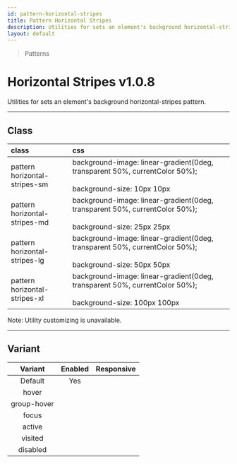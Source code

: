 ```yaml
---
id: pattern-horizontal-stripes
title: Pattern Horizontal Stripes
description: Utilities for sets an element's background horizontal-stripes pattern.
layout: default
---
```


> Patterns

# Horizontal Stripes <span class="ml-1 px-2 py-1 text-sm text-gray-600 bg-gray-300">v1.0.8</span>

Utilities for sets an element's background horizontal-stripes pattern.

---

## Class

| <span class="px-3 py-1 text-white bg-charcoal-100 rounded-full">class</span> | <span class="px-3 py-1 text-white bg-charcoal-100 rounded-full">css</span> | |
|:--|:--|:-:|
| pattern <br> horizontal-stripes-sm | background-image: linear-gradient(0deg, transparent 50%, currentColor 50%); <br><br> background-size: 10px 10px | <y class="pattern horizontal-stripes-sm w-32 h-56"></y> |
| pattern <br> horizontal-stripes-md | background-image: linear-gradient(0deg, transparent 50%, currentColor 50%); <br><br> background-size: 25px 25px | <y class="pattern horizontal-stripes-md w-32 h-56"></y> |
| pattern <br> horizontal-stripes-lg | background-image: linear-gradient(0deg, transparent 50%, currentColor 50%); <br><br> background-size: 50px 50px | <y class="pattern horizontal-stripes-lg w-32 h-56"></y> |
| pattern <br> horizontal-stripes-xl | background-image: linear-gradient(0deg, transparent 50%, currentColor 50%); <br><br> background-size: 100px 100px | <y class="pattern horizontal-stripes-xl w-32 h-56"></y> |

<y class="mx-4 my-4 p-3 border-l-8 border-gray-600 text-sm text-gray-600 bg-gray-200">
  <span class="pr-1 font-semibold">
    Note:
  </span>
  Utility customizing is unavailable.
</y>

---

## Variant

| <span class="font-semibold underline">Variant</span> | <span class="font-semibold underline">Enabled</span> | <span class="font-semibold underline">Responsive</span> |
|:-:|:-:|:-:|
| Default | Yes | |
| hover| | |
| group-hover | | |
| focus | | |
| active | | |
| visited | | |
| disabled | | |